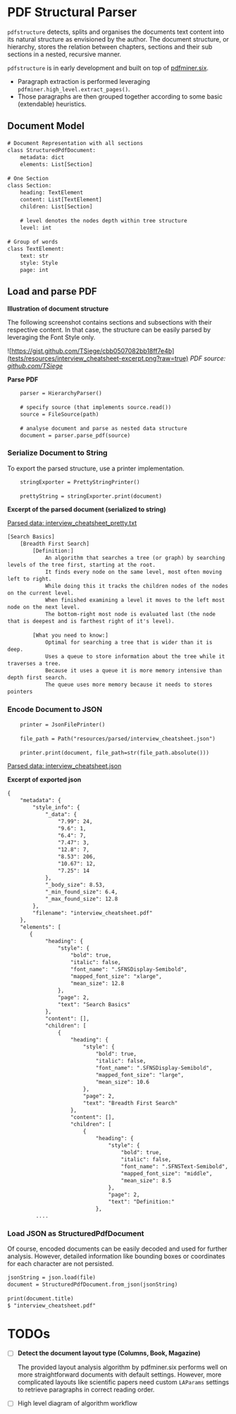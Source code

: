 # PDF Structural Parser
`pdfstructure` detects, splits and organises the documents text content into its natural structure as envisioned by the author.
The document structure, or hierarchy, stores the relation between chapters, sections and their sub sections in a nested, recursive manner.   


`pdfstructure` is in early development and built on top of [pdfminer.six](https://github.com/pdfminer/pdfminer.six). 

- Paragraph extraction is performed leveraging `pdfminer.high_level.extract_pages()`.
- Those paragraphs are then grouped together according to some basic (extendable) heuristics.

## Document Model

```
# Document Representation with all sections
class StructuredPdfDocument:
    metadata: dict
    elements: List[Section]

# One Section
class Section:
    heading: TextElement
    content: List[TextElement]
    children: List[Section]
    
    # level denotes the nodes depth within tree structure 
    level: int  

# Group of words
class TextElement:
    text: str
    style: Style
    page: int
```

## Load and parse PDF

**Illustration of document structure**

The following screenshot contains sections and subsections with their respective content. 
In that case, the structure can be easily parsed by leveraging the Font Style only.

![https://gist.github.com/TSiege/cbb0507082bb18ff7e4b](tests/resources/interview_cheatsheet-excerpt.png?raw=true)
*PDF source: [github.com/TSiege](https://gist.github.com/TSiege/cbb0507082bb18ff7e4b)*


**Parse PDF**
```
    parser = HierarchyParser() 
    
    # specify source (that implements source.read())
    source = FileSource(path) 
     
    # analyse document and parse as nested data structure
    document = parser.parse_pdf(source)
```

### Serialize Document to String
To export the parsed structure, use a printer implementation.
```
    stringExporter = PrettyStringPrinter()

    prettyString = stringExporter.print(document)
```

**Excerpt of the parsed document (serialized to string)**

[Parsed data: interview_cheatsheet_pretty.txt](tests/resources/interview_cheatsheet_pretty.txt)
```
[Search Basics]
	[Breadth First Search]
		[Definition:]
			An algorithm that searches a tree (or graph) by searching levels of the tree first, starting at the root.
			It finds every node on the same level, most often moving left to right.
			While doing this it tracks the children nodes of the nodes on the current level.
			When finished examining a level it moves to the left most node on the next level.
			The bottom-right most node is evaluated last (the node that is deepest and is farthest right of it's level).

		[What you need to know:]
			Optimal for searching a tree that is wider than it is deep.
			Uses a queue to store information about the tree while it traverses a tree.
			Because it uses a queue it is more memory intensive than depth first search.
			The queue uses more memory because it needs to stores pointers
```

### Encode Document to JSON
```
    printer = JsonFilePrinter()

    file_path = Path("resources/parsed/interview_cheatsheet.json")
    
    printer.print(document, file_path=str(file_path.absolute()))
```

[Parsed data: interview_cheatsheet.json](tests/resources/interview_cheatsheet.json)

**Excerpt of exported json**
```
{
    "metadata": {
        "style_info": {
            "_data": {
                "7.99": 24,
                "9.6": 1,
                "6.4": 7,
                "7.47": 3,
                "12.8": 7,
                "8.53": 206,
                "10.67": 12,
                "7.25": 14
            },
            "_body_size": 8.53,
            "_min_found_size": 6.4,
            "_max_found_size": 12.8
        },
        "filename": "interview_cheatsheet.pdf"
    },
    "elements": [
       {
            "heading": {
                "style": {
                    "bold": true,
                    "italic": false,
                    "font_name": ".SFNSDisplay-Semibold",
                    "mapped_font_size": "xlarge",
                    "mean_size": 12.8
                },
                "page": 2,
                "text": "Search Basics"
            },
            "content": [],
            "children": [
                {
                    "heading": {
                        "style": {
                            "bold": true,
                            "italic": false,
                            "font_name": ".SFNSDisplay-Semibold",
                            "mapped_font_size": "large",
                            "mean_size": 10.6
                        },
                        "page": 2,
                        "text": "Breadth First Search"
                    },
                    "content": [],
                    "children": [
                        {
                            "heading": {
                                "style": {
                                    "bold": true,
                                    "italic": false,
                                    "font_name": ".SFNSText-Semibold",
                                    "mapped_font_size": "middle",
                                    "mean_size": 8.5
                                },
                                "page": 2,
                                "text": "Definition:"
                            },
         ....          
```


### Load JSON as StructuredPdfDocument

Of course, encoded documents can be easily decoded and used for further analysis. 
However, detailed information like bounding boxes or coordinates for each character are not persisted.

```
jsonString = json.load(file)
document = StructuredPdfDocument.from_json(jsonString)

print(document.title)
$ "interview_cheatsheet.pdf"
```


# TODOs
- [ ] **Detect the document layout type (Columns, Book, Magazine)**
    
    The provided layout analysis algorithm by pdfminer.six performs well on more straightforward documents with default settings. 
    However, more complicated layouts like scientific papers need custom `LAParams` settings to retrieve paragraphs in correct reading order.
- [ ] High level diagram of algorithm workflow